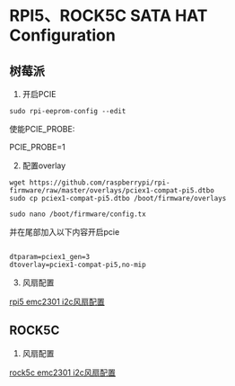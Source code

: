 # RPI5、ROCK5C SATA HAT Configuration

## 树莓派
1. 开启PCIE



```shell
sudo rpi-eeprom-config --edit
```
使能PCIE_PROBE:

PCIE_PROBE=1

2. 配置overlay

```shell
wget https://github.com/raspberrypi/rpi-firmware/raw/master/overlays/pciex1-compat-pi5.dtbo
sudo cp pciex1-compat-pi5.dtbo /boot/firmware/overlays
```

```shell
sudo nano /boot/firmware/config.tx

```
并在尾部加入以下内容开启pcie

```shell

dtparam=pciex1_gen=3
dtoverlay=pciex1-compat-pi5,no-mip
```
3. 风扇配置

[rpi5 emc2301 i2c风扇配置](overlays/rpi5)
## ROCK5C
1. 风扇配置

[rock5c emc2301 i2c风扇配置](overlays/rock5c)
